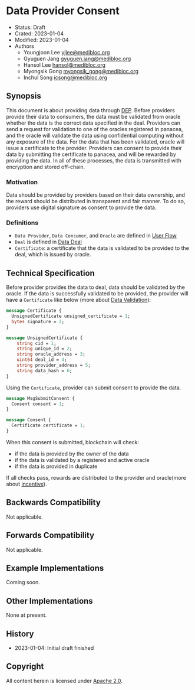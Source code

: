 # Data Provider Consent

- Status: Draft
- Crated: 2023-01-04
- Modified: 2023-01-04
- Authors
    - Youngjoon Lee <yjlee@medibloc.org>
    - Gyuguen Jang <gyuguen.jang@medibloc.org>
    - Hansol Lee <hansol@medibloc.org>
    - Myongsik Gong <myongsik_gong@medibloc.org>
    - Inchul Song <icsong@medibloc.org>


## Synopsis

This document is about providing data through [DEP](../../1-users/3-data-exchange/0-about-dep.md).
Before providers provide their data to consumers, the data must be validated from oracle whether the data is the correct data specified in the deal.
Providers can send a request for validation to one of the oracles registered in panacea, and the oracle will validate the data using confidential computing without any exposure of the data.
For the data that has been validated, oracle will issue a certificate to the provider.
Providers can consent to provide their data by submitting the certificate to panacea, and will be rewarded by providing the data.
In all of these processes, the data is transmitted with encryption and stored off-chain.

### Motivation

Data should be provided by providers based on their data ownership, and the reward should be distributed in transparent and fair manner.
To do so, providers use digital signature as consent to provide the data.

### Definitions

- `Data Provider`, `Data Consumer`, and `Oracle` are defined in [User Flow](./1-user-flow.md)
- `Deal` is defined in [Data Deal](./2-data-deal.md)
- `Certificate`: a certificate that the data is validated to be provided to the deal, which is issued by oracle.

## Technical Specification

Before provider provides the data to deal, data should be validated by the oracle.
If the data is successfully validated to be provided, the provider will have a `Certificate` like below (more about [Data Validation](./4-data-validation.md)):

```proto
message Certificate {
  UnsignedCertificate unsigned_certificate = 1;
  bytes signature = 2;
}

message UnsignedCertificate {
    string cid = 1;
    string unique_id = 2;
    string oracle_address = 3;
    uint64 deal_id = 4;
    string provider_address = 5;
    string data_hash = 6;
}
```

Using the `Certificate`, provider can submit consent to provide the data.

```proto
message MsgSubmitConsent {
  Consent consent = 1;
}

message Consent {
  Certificate certificate = 1;
}
```

When this consent is submitted, blockchain will check:
- if the data is provided by the owner of the data
- if the data is validated by a registered and active oracle
- if the data is provided in duplicate

If all checks pass, rewards are distributed to the provider and oracle(more about [incentive](./6-incentives.md)).

## Backwards Compatibility

Not applicable.

## Forwards Compatibility

Not applicable.

## Example Implementations

Coming soon.

## Other Implementations

None at present.

## History

- 2023-01-04: Initial draft finished

## Copyright

All content herein is licensed under [Apache 2.0](https://www.apache.org/licenses/LICENSE-2.0).